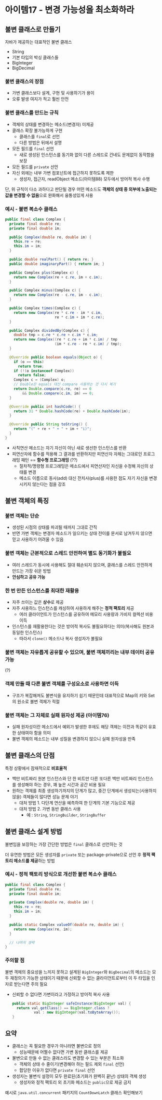 # 아이템17 - 변경 가능성을 최소화하라

## 불변 클래스로 만들기
자바가 제공하는 대표적인 불변 클래스
- String
- 기본 타입의 박싱 클래스들
- BigInteger
- BigDecimal

### 불변 클래스의 장점
- 가변 클래스보다 설계, 구현 및 사용하기가 용이
- 오류 발생 여지가 적고 훨씬 안전

### 불변 클래스를 만드는 규칙
- 객체의 상태를 변경하는 메소드(변경자) 미제공
- 클래스 확장 불가능하게 구현
  - 클래스를 `final`로 선언
  - 다른 방법은 뒤에서 설명
- 모든 필드를 `final` 선언
  - 새로 생성된 인스턴스를 동기화 없이 다른 스레드로 건네도 문제없이 동작함을 보장
- 모든 필드를 `private` 선언
- 자신 외에는 내부 가변 컴포넌트에 접근하지 못하도록 제한
  - 생성자, 접근자, readObject 메소드(아이템88) 모두에서 방어적 복사 수행

단, 위 규칙이 다소 과하다고 판단될 경우 어떤 메소드도 **객체의 상태 중 외부에 노출되는 값을 변경할 수 없음**으로 완화해서 융통성있게 사용

### 예시 - 불변 복소수 클래스
```JAVA
public final class Complex {
  private final double re;
  private final double im;

  public Complex(double re, double im) {
    this.re = re;
    this.im = im;
  }

  public double realPart() { return re; }
  public double imaginaryPart() { return im; }

  public Complex plus(Complex c) {
    return new Complex(re + c.re, im + c.im);
  }

  public Complex minus(Complex c) {
    return new Complex(re - c.re, im - c.im);
  }

  public Complex times(Complex c) {
    return new Complex(re * c.re - im * c.im,
                       re * c.im + im * c.re);
  }

  public Complex dividedBy(Complex c) {
    double tmp = c.re * c.re + c.im * c.im;
    return new Complex((re * c.re + im * c.im) / tmp
                       (im * c.re - re * c.im) / tmp);
  }

  @Override public boolean equals(Object o) {
    if (o == this)
      return true;
    if (!(o instanceof Complex))
      return false;
    Complex c = (Complex) o;
    // Double은 equals 대신 compare 사용하는 것 다시 복기
    return Double.compare(c.re, re) == 0
        && Double.compare(c.im, im) == 0;
  }

  @Override public int hashCode() {
    return 31 * Double.hashCode(re) + Double.hashCode(im);
  }

  @Override public String toString() {
    return "(" + re + " + " + im + "i)";
  }
}
```
- 사칙연산 메소드는 자기 자신이 아닌 새로 생선한 인스턴스를 반환
- 피연산자에 함수를 적용해 그 결과를 반환하지만 피연산자 자체는 그대로인 프로그래밍 패턴 == **함수형 프로그래밍** (??)
  - 절차적/명령형 프로그래밍은 메소드에서 피연산자인 자신을 수정해 자신의 상태를 변경
  - 메소드 이름으로 동사(add) 대신 전치사(plus)를 사용한 점도 자기 자신을 변경시키지 않는다는 점을 강조

## 불변 객체의 특징
### 불변 객체는 단순
- 생성된 시점의 상태를 파괴될 때까지 그대로 간직
- 반면 가변 객체는 변경자 메소드가 일으키는 상태 전이를 문서로 남겨두지 않으면 믿고 사용하기 어려울 수 있음

### 불변 객체는 근본적으로 스레드 안전하여 별도 동기화가 불필요
- 여러 스레드가 동시에 사용해도 절대 훼손되지 않으며, 클래스를 스레드 안전하게 만드는 가장 쉬운 방법
- **안심하고 공유 가능**

### 한 번 만든 인스턴스를 최대한 재활용
- 자주 쓰이는 값은 **상수**로 제공
- 자주 사용하느 인스턴스를 캐싱하여 사용하게 해주는 **정적 팩토리** 제공
  - 여러 클라이언트가 인스턴스를 공유하여 메모리 사용량과 가비지 컬렉션 비용 이득
- 인스턴스를 재활용한다는 것은 방어적 복사도 불필요하다는 의미(복사해도 원본과 동일한 인스턴스)
  - 따라서 `clone()` 메소드나 복사 생성자가 불필요

### 불변 객체는 자유롭게 공유할 수 있으며, 불변 객체끼리는 내부 데이터 공유 가능
(?)

### 객체 만들 때 다른 불변 객체를 구성요소로 사용하면 이득
- 구조가 복잡해져도 불변식을 유지하기 쉽기 때문인데 대표적으로 Map의 키와 Set의 원소로 불변 객체가 적절

### 불변 객체는 그 자체로 실패 원자성 제공 (아이템76)
- 실패 원자성이란 메소드에서 예외가 발생한 후에도 해당 객체는 이전과 똑같이 유효한 상태여야 함을 의미
- 불변 객체의 메소드는 내부 성질을 변경하지 않으니 실패 원자성을 만족

## 불변 클래스의 단점
특정 상황에서 잠재적으로 **비효율적**
- 백만 비트짜리 원본 인스턴스와 단 한 비트만 다른 또다른 백만 비트짜리 인스턴스를 생성해야 하는 경우, 꽤 높은 시간과 공간 비용 필요
- 원하는 객체를 최종 생성하기까지의 단계가 많고, 중간 단계에서 생성되는(사용하지 않을) 객체들이 많다면 성능 문제 야기
  - 대처 방법 1. 다단계 연산을 예측하여 한 단계의 기본 기능으로 제공
  - 대처 방법 2. 가변 동반 클래스 사용
    - 예 : `String`, `StringBuilder`, `StringBuffer`

## 불변 클래스 설계 방법
불변임을 보장하는 가장 간단한 방법은 `final` 클래스로 선언하는 것

더 유연한 방법은 모든 생성자를 `private` 또는 package-private으로 선언 후 **정적 팩토리 메소드를 제공**하는 방법

### 예시 - 정적 팩토리 방식으로 개선한 불변 복소수 클래스
```JAVA
public final class Complex {
  private final double re;
  private final double im;

  private Complex(double re, double im) {
    this.re = re;
    this.im = im;
  }

  public static Complex valueOf(double re, double im) {
    return new Complex(re, im);
  }

  // 나머지 생략
}
```

### 주의할 점
불변 객체의 중요성을 느끼지 못하고 설계된 `BigInteger`와 `BigDecimal`의 메소드는 모두 재정의가 가능한 상태이기 때문에 신뢰할 수 없는 클라이언트로부터 이 두 타입을 인자로 받는다면 주의 필요
- 신뢰할 수 없다면 가변이라고 가정하고 방어적 복사 사용
  ```JAVA
  public static BigInteger safeInstance(BigInteger val) {
    return val.getClass() == BigInteger.class ?
            val : new BigInteger(val.toByteArray());
  }
  ```

## 요약
- 클래스는 꼭 필요한 경우가 아니라면 불변으로 정의
  - 성능때문에 어쩔수 없다면 가변 동반 클래스를 제공
- 불변으로 만들 수 없는 클래스라도 변경할 수 있는 부분은 최소화
  - 객체의 상태 수 줄이기(변경해야 하는 필드 제외 `final` 선언)
  - 합당한 이유가 없다면 `private final` 선언
- 생성자는 불변식 설정이 모두 완료된(초기화가 완벽히 끝난) 상태의 객체 생성
  - 생성자와 정적 팩토리 외 초기화 메소드는 `public`으로 제공 금지

예시로 `java.util.concurrent` 패키지의 `CountDownLatch` 클래스 확인해보기
